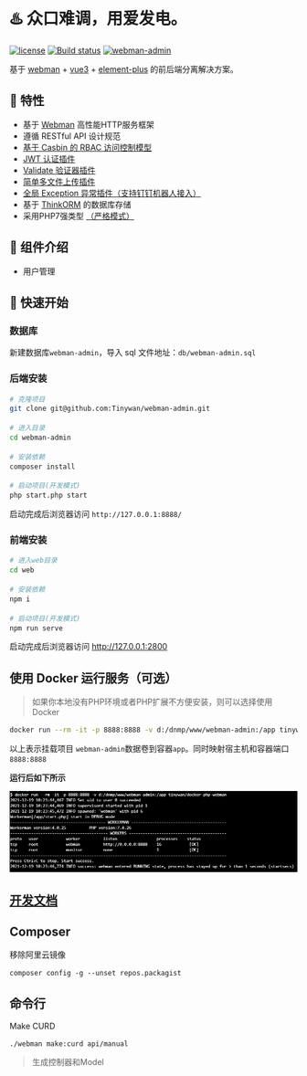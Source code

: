 # ♨️ 众口难调，用爱发电。

[![license](https://img.shields.io/github/license/Tinywan/webman-admin)]()
[![Build status](https://github.com/Tinywan/dnmp/workflows/CI/badge.svg)]()
[![webman-admin](https://img.shields.io/badge/build-passing-brightgreen.svg)]()

基于 [webman](https://www.workerman.net/doc/webman/) + [vue3](https://v3.vuejs.org/) + [element-plus](https://element-plus.gitee.io/zh-CN/) 的前后端分离解决方案。

## 🚀 特性

- 基于 [Webman](https://www.workerman.net/webman) 高性能HTTP服务框架
- 遵循 RESTful API 设计规范
- [基于 Casbin 的 RBAC 访问控制模型](https://www.workerman.net/plugin/6)
- [JWT 认证插件](https://www.workerman.net/plugin/10)
- [Validate 验证器插件](https://www.workerman.net/plugin/7)
- [简单多文件上传插件](https://www.workerman.net/plugin/21)
- [全局 Exception 异常插件（支持钉钉机器人接入）](https://www.workerman.net/plugin/16)
- 基于 [ThinkORM](https://github.com/top-think/think-orm) 的数据库存储
- 采用PHP7强类型 [（严格模式）](https://www.php.net/manual/zh/language.types.declarations.php#language.types.declarations.strict)

## 🔰 组件介绍

- 用户管理

## 🚤 快速开始

### 数据库

新建数据库`webman-admin`，导入 sql 文件地址：`db/webman-admin.sql`

### 后端安装

```sh
# 克隆项目
git clone git@github.com:Tinywan/webman-admin.git

# 进入目录
cd webman-admin

# 安装依赖
composer install

# 启动项目(开发模式)
php start.php start
```

启动完成后浏览器访问 `http://127.0.0.1:8888/`

### 前端安装

```sh
# 进入web目录
cd web

# 安装依赖
npm i

# 启动项目(开发模式)
npm run serve
```
启动完成后浏览器访问 http://127.0.0.1:2800

## 使用 Docker 运行服务（可选）

> 如果你本地没有PHP环境或者PHP扩展不方便安装，则可以选择使用Docker

```sh
docker run --rm -it -p 8888:8888 -v d:/dnmp/www/webman-admin:/app tinywan/docker-php-webman
```

以上表示挂载项目 `webman-admin`数据卷到容器`app`。同时映射宿主机和容器端口 `8888:8888` 

**运行后如下所示**

![docker](docker.png)

## [开发文档](https://github.tinywan.com/webman-admin-document/)

## Composer

移除阿里云镜像

```phpregexp
composer config -g --unset repos.packagist
```

## 命令行

Make CURD
```phpregexp
./webman make:curd api/manual
```
> 生成控制器和Model